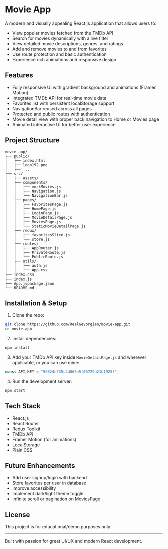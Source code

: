 # Movie App

A modern and visually appealing React.js application that allows users to:

* View popular movies fetched from the TMDb API
* Search for movies dynamically with a live filter
* View detailed movie descriptions, genres, and ratings
* Add and remove movies to and from favorites
* Use route protection and basic authentication
* Experience rich animations and responsive design

## Features

* Fully responsive UI with gradient background and animations (Framer Motion)
* Integrated TMDb API for real-time movie data
* Favorites list with persistent localStorage support
* NavigationBar reused across all pages
* Protected and public routes with authentication
* Movie detail view with proper back navigation to Home or Movies page
* Animated interactive UI for better user experience

## Project Structure

```
movie-app/
├── public/
│   ├── index.html
│   ├── logo192.png
│   ├── ...
├── src/
│   ├── assets/
│   ├── components/
│   │   ├── mockMovies.js
│   │   ├── Navigation.js
│   │   └── NavigationBar.js
│   ├── pages/
│   │   ├── FavoritesPage.js
│   │   ├── HomePage.js
│   │   ├── LoginPage.js
│   │   ├── MovieDetailPage.js
│   │   ├── MoviesPage.js
│   │   └── StaticMovieDetailPage.js
│   ├── redux/
│   │   ├── favoritesSlice.js
│   │   └── store.js
│   ├── routes/
│   │   ├── AppRouter.js
│   │   ├── PrivateRoute.js
│   │   └── PublicRoute.js
│   ├── utils/
│   │   ├── auth.js
│   │   └── App.css
├── index.css
├── index.js
├── App.jspackage.json
└── README.md
```

## Installation & Setup

1. Clone the repo:

```bash
git clone https://github.com/RealGevorgian/movie-app.git
cd movie-app
```

2. Install dependencies:

```bash
npm install
```

3. Add your TMDb API key inside `MovieDetailPage.js` and wherever applicable, or you can use mine:

```js
const API_KEY = "56624e735c4d065e5f06729a21b19253";
```

4. Run the development server:

```bash
npm start
```

## Tech Stack

* React.js
* React Router
* Redux Toolkit
* TMDb API
* Framer Motion (for animations)
* LocalStorage
* Plain CSS

## Future Enhancements

* Add user signup/login with backend
* Store favorites per user in database
* Improve accessibility
* Implement dark/light theme toggle
* Infinite scroll or pagination on MoviesPage

## License

This project is for educational/demo purposes only.

---

Built with passion for great UI/UX and modern React development.
